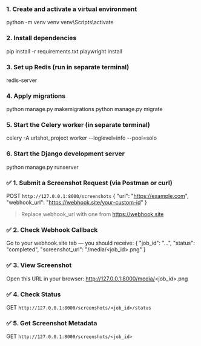 ### 1. Create and activate a virtual environment
python -m venv venv
venv\Scripts\activate 

### 2. Install dependencies
pip install -r requirements.txt
playwright install


### 3. Set up Redis (run in separate terminal)
redis-server  

### 4. Apply migrations
python manage.py makemigrations
python manage.py migrate


### 5. Start the Celery worker (in separate terminal)
celery -A urlshot_project worker --loglevel=info --pool=solo


### 6. Start the Django development server
python manage.py runserver


### ✅ 1. Submit a Screenshot Request (via Postman or curl)
POST `http://127.0.0.1:8000/screenshots`
{
  "url": "https://example.com",
  "webhook_url": "https://webhook.site/your-custom-id"
}


> Replace webhook_url with one from https://webhook.site

### ✅ 2. Check Webhook Callback
Go to your webhook.site tab — you should receive:
{
  "job_id": "...",
  "status": "completed",
  "screenshot_url": "/media/<job_id>.png"
}

### ✅ 3. View Screenshot
Open this URL in your browser:
http://127.0.0.1:8000/media/<job_id>.png

### ✅ 4. Check Status
GET `http://127.0.0.1:8000/screenshots/<job_id>/status`

### ✅ 5. Get Screenshot Metadata
GET `http://127.0.0.1:8000/screenshots/<job_id>`

